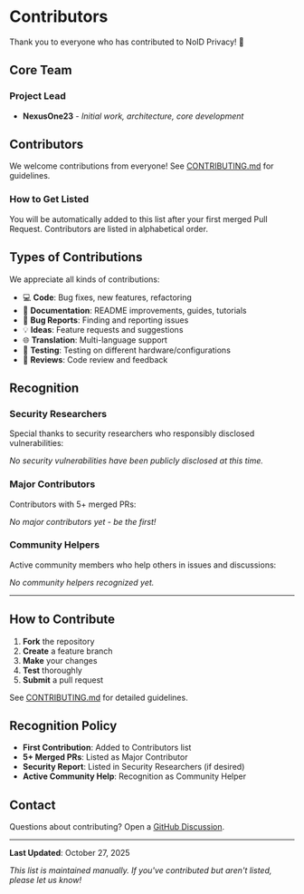 # Contributors

Thank you to everyone who has contributed to NoID Privacy! 🎉

## Core Team

### Project Lead
- **NexusOne23** - *Initial work, architecture, core development*

## Contributors

<!-- This section will be automatically updated as contributors join -->

We welcome contributions from everyone! See [CONTRIBUTING.md](CONTRIBUTING.md) for guidelines.

### How to Get Listed

You will be automatically added to this list after your first merged Pull Request. Contributors are listed in alphabetical order.

## Types of Contributions

We appreciate all kinds of contributions:

- 💻 **Code**: Bug fixes, new features, refactoring
- 📖 **Documentation**: README improvements, guides, tutorials
- 🐛 **Bug Reports**: Finding and reporting issues
- 💡 **Ideas**: Feature requests and suggestions
- 🌐 **Translation**: Multi-language support
- 🧪 **Testing**: Testing on different hardware/configurations
- 📝 **Reviews**: Code review and feedback

## Recognition

### Security Researchers

Special thanks to security researchers who responsibly disclosed vulnerabilities:

<!-- This section will be updated as security issues are reported and fixed -->

*No security vulnerabilities have been publicly disclosed at this time.*

### Major Contributors

Contributors with 5+ merged PRs:

<!-- This section will be updated automatically -->

*No major contributors yet - be the first!*

### Community Helpers

Active community members who help others in issues and discussions:

<!-- This section will be updated based on community activity -->

*No community helpers recognized yet.*

---

## How to Contribute

1. **Fork** the repository
2. **Create** a feature branch
3. **Make** your changes
4. **Test** thoroughly
5. **Submit** a pull request

See [CONTRIBUTING.md](CONTRIBUTING.md) for detailed guidelines.

## Recognition Policy

- **First Contribution**: Added to Contributors list
- **5+ Merged PRs**: Listed as Major Contributor
- **Security Report**: Listed in Security Researchers (if desired)
- **Active Community Help**: Recognition as Community Helper

## Contact

Questions about contributing? Open a [GitHub Discussion](https://github.com/NexusOne23/noid-privacy/discussions).

---

**Last Updated**: October 27, 2025

*This list is maintained manually. If you've contributed but aren't listed, please let us know!*
